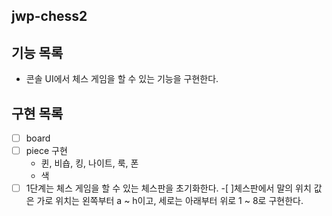 ## jwp-chess2

## 기능 목록
- 콘솔 UI에서 체스 게임을 할 수 있는 기능을 구현한다.

## 구현 목록
-[ ] board
-[ ] piece 구현
    - 퀸, 비숍, 킹, 나이트, 룩, 폰
    - 색
-[ ] 1단계는 체스 게임을 할 수 있는 체스판을 초기화한다.
    -[ ]체스판에서 말의 위치 값은 가로 위치는 왼쪽부터 a ~ h이고, 세로는 아래부터 위로 1 ~ 8로 구현한다.